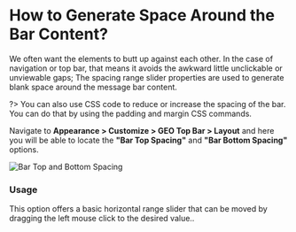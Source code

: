 # How to Generate Space Around the Bar Content?

We often want the elements to butt up against each other. In the case of navigation or top bar, that means it avoids the awkward little unclickable or unviewable gaps; The spacing range slider properties are used to generate blank space around the message bar content.

?> You can also use CSS code to reduce or increase the spacing of the bar. You can do that by using the padding and margin CSS commands.

Navigate to **Appearance > Customize > GEO Top Bar > Layout** and here you will be able to locate the **"Bar Top Spacing"** and **"Bar Bottom Spacing"** options.

![Bar Top and Bottom Spacing](http://res.cloudinary.com/mypreview/image/upload/v1492168380/message-bar-spacing_orlkgv.gif)

### Usage

This option offers a basic horizontal range slider that can be moved by dragging the left mouse click to the desired value..
